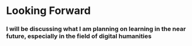 # Looking Forward

### I will be discussing what I am planning on learning in the near future, especially in the field of digital humanities

